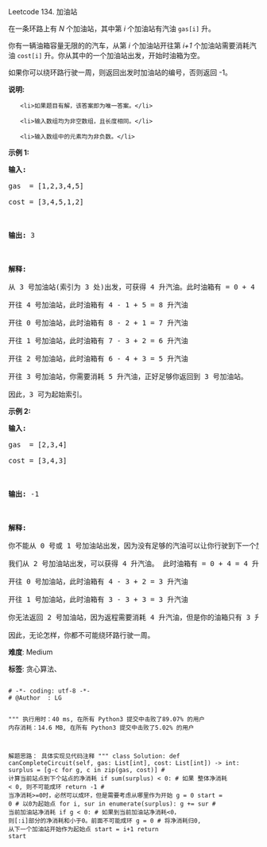 Leetcode 134. 加油站
<p>在一条环路上有&nbsp;<em>N</em>&nbsp;个加油站，其中第&nbsp;<em>i</em>&nbsp;个加油站有汽油&nbsp;<code>gas[i]</code><em>&nbsp;</em>升。</p>


<p>你有一辆油箱容量无限的的汽车，从第<em> i </em>个加油站开往第<em> i+1&nbsp;</em>个加油站需要消耗汽油&nbsp;<code>cost[i]</code><em>&nbsp;</em>升。你从其中的一个加油站出发，开始时油箱为空。</p>



<p>如果你可以绕环路行驶一周，则返回出发时加油站的编号，否则返回 -1。</p>



<p><strong>说明:</strong>&nbsp;</p>



<ul>

	<li>如果题目有解，该答案即为唯一答案。</li>

	<li>输入数组均为非空数组，且长度相同。</li>

	<li>输入数组中的元素均为非负数。</li>

</ul>



<p><strong>示例&nbsp;1:</strong></p>



<pre><strong>输入:</strong> 

gas  = [1,2,3,4,5]

cost = [3,4,5,1,2]



<strong>输出:</strong> 3



<strong>解释:

</strong>从 3 号加油站(索引为 3 处)出发，可获得 4 升汽油。此时油箱有 = 0 + 4 = 4 升汽油

开往 4 号加油站，此时油箱有 4 - 1 + 5 = 8 升汽油

开往 0 号加油站，此时油箱有 8 - 2 + 1 = 7 升汽油

开往 1 号加油站，此时油箱有 7 - 3 + 2 = 6 升汽油

开往 2 号加油站，此时油箱有 6 - 4 + 3 = 5 升汽油

开往 3 号加油站，你需要消耗 5 升汽油，正好足够你返回到 3 号加油站。

因此，3 可为起始索引。</pre>



<p><strong>示例 2:</strong></p>



<pre><strong>输入:</strong> 

gas  = [2,3,4]

cost = [3,4,3]



<strong>输出:</strong> -1



<strong>解释:

</strong>你不能从 0 号或 1 号加油站出发，因为没有足够的汽油可以让你行驶到下一个加油站。

我们从 2 号加油站出发，可以获得 4 升汽油。 此时油箱有 = 0 + 4 = 4 升汽油

开往 0 号加油站，此时油箱有 4 - 3 + 2 = 3 升汽油

开往 1 号加油站，此时油箱有 3 - 3 + 3 = 3 升汽油

你无法返回 2 号加油站，因为返程需要消耗 4 升汽油，但是你的油箱只有 3 升汽油。

因此，无论怎样，你都不可能绕环路行驶一周。</pre>





 **难度**: Medium



 **标签**: 贪心算法、 





<div class="hcb_wrap">
<pre class="prism undefined-numbers lang-python" data-lang="Python"><code>
# -*- coding: utf-8 -*-
# @Author  : LG

"""
执行用时：40 ms, 在所有 Python3 提交中击败了89.07% 的用户
内存消耗：14.6 MB, 在所有 Python3 提交中击败了5.02% 的用户

解题思路：
    具体实现见代码注释
"""
class Solution:
    def canCompleteCircuit(self, gas: List[int], cost: List[int]) -> int:
        surplus = [g-c for g, c in zip(gas, cost)]  # 计算当前站点到下个站点的净消耗
        if sum(surplus) < 0:    # 如果 整体净消耗 < 0, 则不可能成环
            return -1
        # 当净消耗>=0时，必然可以成环，但是需要考虑从哪里作为开始
        g = 0
        start = 0   # 以0为起始点
        for i, sur in enumerate(surplus):
            g += sur    # 当前加油站净消耗
            if g < 0:   # 如果到当前加油站净消耗<0， 则[:i]部分的净消耗和小于0。前面不可能成环
                g = 0   # 将净消耗归0, 从下一个加油站开始作为起始点
                start = i+1
        return start</code></pre></div>
